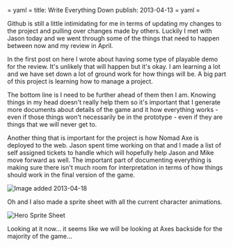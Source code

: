 = yaml =
title: Write Everything Down
publish: 2013-04-13
= yaml =

Github is still a little intimidating for me in terms of updating my changes to the project and pulling over changes made by others. Luckily I met with Jason today and we went through some of the things that need to happen between now and my review in April.

In the first post on here I wrote about having some type of playable demo for the review. It's unlikely that will happen but it's okay. I am learning a lot and we have set down a lot of ground work for how things will be. A big part of this project is learning how to manage a project.

The bottom line is I need to be further ahead of them then I am. Knowing things in my head doesn't really help them so it's important that I generate more documents about details of the game and it how everything works - even if those things won't necessarily be in the prototype - even if they are things that we will never get to.

Another thing that is important for the project is how Nomad Axe is deployed to the web. Jason spent time working on that and I made a list of self assigned tickets to handle which will hopefully help Jason and Mike move forward as well. The important part of documenting everything is making sure there isn't much room for interpretation in terms of how things should work in the final version of the game.

![Image added 2013-04-18](/images/posts/md_009-1.png)

Oh and I also made a sprite sheet with all the current character animations.

![Hero Sprite Sheet](/images/posts/md_009-2.png)

Looking at it now... it seems like we will be looking at Axes backside for the majority of the game...